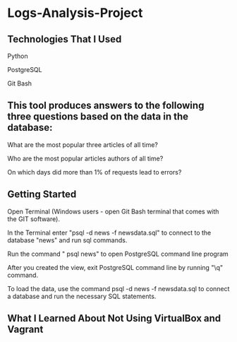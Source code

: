 # Logs-Analysis-Project

## Technologies That I Used

Python

PostgreSQL

Git Bash

## This tool produces answers to the following three questions based on the data in the database:

What are the most popular three articles of all time?

Who are the most popular articles authors of all time?

On which days did more than 1% of requests lead to errors?

## Getting Started

Open Terminal (Windows users - open Git Bash terminal that comes with the GIT software).

In the Terminal enter "psql -d news -f newsdata.sql" to connect to the database "news" and run sql commands.

Run the command " psql news" to open PostgreSQL command line program

After you created the view, exit PostgreSQL command line by running "\q" command.

To load the data, use the command psql -d news -f newsdata.sql to connect a database and run the necessary SQL statements.

## What I Learned About Not Using VirtualBox and Vagrant


